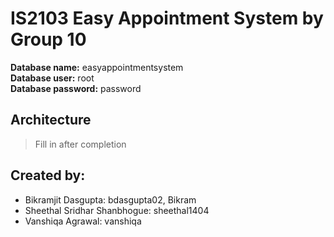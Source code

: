 # IS2103 Easy Appointment System by Group 10

**Database name:** easyappointmentsystem\
**Database user:** root\
**Database password:** password

## Architecture
> Fill in after completion

## Created by:
- Bikramjit Dasgupta: bdasgupta02, Bikram
- Sheethal Sridhar Shanbhogue: sheethal1404
- Vanshiqa Agrawal: vanshiqa
